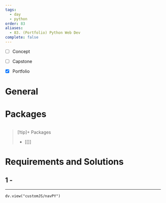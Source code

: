 ```yaml
---
tags:
  - day
  - python
order: 83
aliases:
  - 83. (Portfolio) Python Web Dev
complete: false
---
```

- [ ] Concept
- [ ] Capstone
- [x] Portfolio


# General


# Packages
```python

```


> [!tip]+ Packages
> - [[]]


# Requirements and Solutions
## 1 -  

<hr />

```dataviewjs
dv.view("customJS/navPY")
```

